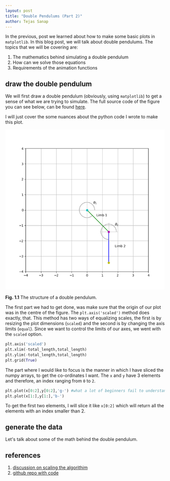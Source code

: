 ```yaml
---
layout: post
title: "Double Pendulums (Part 2)"
author: Tejas Sanap
---
```


In the previous, post we learned about how to make some basic plots in `matplotlib`. In this blog post, we will talk about double pendulums. The topics that we will be covering are:

1. The mathematics behind simulating a double pendulum
2. How can we solve those equations
3. Requirements of the animation functions

## draw the double pendulum
We will first draw a double pendulum (obviously, using `matplotlib`) to get a sense of what we are trying to simulate. The full source code of the figure you can see below, can be found [here]().

I will just cover the some nuances about the python code I wrote to make this plot.

![png](/assets/images/double-pendulum-part2/double-pendulum-drawing.png)
<div class="image-caption">
<b>Fig. 1.1</b> The structure of a double pendulum.
</div>


The first part we had to get done, was make sure that the origin of our plot was in the centre of the figure. The `plt.axis('scaled')` method does exactly, that. This method has two ways of equalizing scales, the first is by resizing the plot dimensions (`scaled`) and the second is by changing the axis limits (`equal`). Since we want to control the limits of our axes, we went with the `scaled` option.

```python
plt.axis('scaled')
plt.xlim(-total_length,total_length)
plt.ylim(-total_length,total_length)
plt.grid(True)
```

The part where I would like to focus is the manner in which I have sliced the numpy arrays, to get the co-ordinates I want. The `x` and `y` have 3 elements and therefore, an index ranging from `0` to `2`.

```python
plt.plot(x[0:2],y[0:2],'g-') #what a lot of beginners fail to understand is how to slice mumpy arrays 
plt.plot(x[1:],y[1:],'b-')
```

To get the first two elements, I will slice it like `x[0:2]` which will return all the elements with an index smaller than 2.

## generate the data
Let's talk about some of the math behind the double pendulum.

## references

1. [discussion on scaling the algorithim](https://in.mathworks.com/matlabcentral/answers/346738-how-to-run-the-animation-of-double-pendulum-chaotic-nature#answer_272478)
2. [github repo with code](https://github.com/dassencio/double-pendulum)
